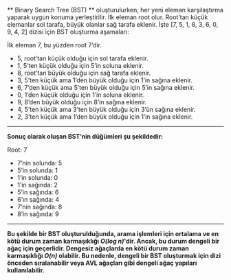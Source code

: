 ** Binary Search Tree (BST) ** oluşturulurken, her yeni eleman karşılaştırma yaparak uygun konuma yerleştirilir. İlk eleman root olur. Root’tan küçük elemanlar sol tarafa, büyük olanlar sağ tarafa eklenir. İşte [7, 5, 1, 8, 3, 6, 0, 9, 4, 2] dizisi için BST oluşturma aşamaları:

İlk eleman 7, bu yüzden root 7’dir.
* 5, root’tan küçük olduğu için sol tarafa eklenir.
* 1, 5’ten küçük olduğu için 5’in soluna eklenir.
* 8, root’tan büyük olduğu için sağ tarafa eklenir.
* 3, 5’ten küçük ama 1’den büyük olduğu için 1’in sağına eklenir.
* 6, 7’den küçük ama 5’ten büyük olduğu için 5’in sağına eklenir.
* 0, 1’den küçük olduğu için 1’in soluna eklenir.
* 9, 8’den büyük olduğu için 8’in sağına eklenir.
* 4, 5’ten küçük ama 3’ten büyük olduğu için 3’ün sağına eklenir.
* 2, 3’ten küçük ama 1’den büyük olduğu için 1’in sağına eklenir.
----------------

**Sonuç olarak oluşan BST’nin düğümleri şu şekildedir:**

Root: 7
- 7’nin solunda: 5
- 5’in solunda: 1
- 1’in solunda: 0
- 1’in sağında: 2
- 5’in sağında: 6
- 6’ın sağında: 4
- 7’nin sağında: 8
- 8’in sağında: 9
-------------------------


**Bu şekilde bir BST oluşturulduğunda, arama işlemleri için ortalama ve en kötü durum zaman karmaşıklığı ***O(log n)***'dir. Ancak, bu durum dengeli bir ağaç için geçerlidir. Dengesiz ağaçlarda en kötü durum zaman karmaşıklığı ***O(n)*** olabilir. Bu nedenle, dengeli bir BST oluşturmak için dizi önceden sıralanabilir veya AVL ağaçları gibi dengeli ağaç yapıları kullanılabilir.**